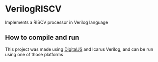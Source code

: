 # VerilogRISCV

Implements a RISCV processor in Verilog language

## How to compile and run
This project was made using [DigitalJS](https://github.com/tilk/digitaljs_online) and Icarus Verilog, and can be run using one of those platforms

